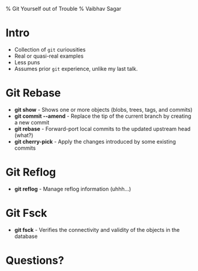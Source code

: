 % Git Yourself out of Trouble
% Vaibhav Sagar

# Intro

- Collection of `git` curiousities
- Real or quasi-real examples
- Less puns
- Assumes prior `git` experience, unlike my last talk.

# Git Rebase

- **git show** - Shows one or more objects (blobs, trees, tags, and commits)
- **git commit --amend** - Replace the tip of the current branch by creating a new commit
- **git rebase** - Forward-port local commits to the updated upstream head (what?)
- **git cherry-pick** - Apply the changes introduced by some existing commits

# Git Reflog

- **git reflog** - Manage reflog information (uhhh...)

# Git Fsck

- **git fsck** - Verifies the connectivity and validity of the objects in the database

# Questions?
